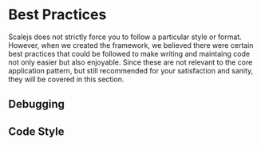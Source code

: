 # Best Practices

Scalejs does not strictly force you to follow a particular style or format. However, when we created the framework,
we believed there were certain best practices that could be followed to make writing and maintaing code not only
easier but also enjoyable. Since these are not relevant to the core application pattern, but still recommended
for your satisfaction and sanity, they will be covered in this section.

## Debugging

## Code Style

